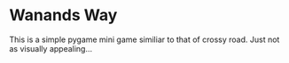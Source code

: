 # Wanands Way

This is a simple pygame mini game similiar to that of crossy road. Just not as visually appealing...


